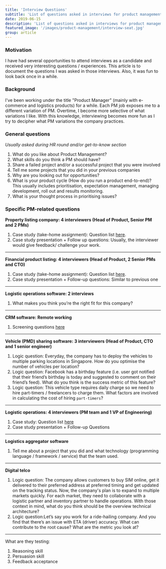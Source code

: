```yaml
---
title: 'Interview Questions'
subtitle: 'List of questions asked in interviews for product management role'
date: 2019-06-15
description: 'List of questions asked in interviews for product management role'
featured_image: '/images/product-management/interview-seat.jpg'
group: article
---
```


### Motivation
I have had several opportunities to attend interviews as a candidate and received very interesting questions / experiences. This article is to document the questions I was asked in those interviews. Also, it was fun to look back once in a while.

### Background
I've been working under the title "Product Manager" (mainly with e-commerce and logistics products) for a while. Each PM job exposes me to a different variation of PM. Overtime, I become more selective of what variations I like. With this knowledge, interviewing becomes more fun as I try to decipher what PM variations the company practices.

### General questions
_Usually asked during HR round and/or get-to-know section_
1. What do you like about Product Management?
2. What skills do you think a PM should have?
3. Share a failed project and/or a successful project that you were involved
4. Tell me some projects that you did in your previous companies
5. Why are you looking out for opportunities?
6. What is your product cycle (How do you run a product end-to-end)? This usually includes prioritisation, expectation management, managing development, roll out and results monitoring.
7. What is your thought process in prioritising issues?

### Specific PM-related questions
**Property listing company: 4 interviewers (Head of Product, Senior PM and 2 PMs)**
1. Case study (take-home assignment): Question list [here](/contact).
2. Case study presentation + Follow up questions: Usually, the interviewer would give feedback/ challenge your work.

---

**Financial product listing: 4 interviewers (Head of Product, 2 Senior PMs and CTO)**
1. Case study (take-home assignment): Question list [here](/contact).
2. Case study presentation + Follow-up questions: Similar to previous one

---

**Logistic operations software: 2 interviews**
1. What makes you think you’re the right fit for this company?

---

**CRM software: Remote working**
1. Screening questions [here](/contact)

---

**Vehicle (PMD) sharing software: 3 interviewers (Head of Product, CTO and 1 senior engineer)**
1. Logic question: Everyday, the company has to deploy the vehicles to multiple parking locations in Singapore. How do you optimise the number of vehicles per location?
2. Logic question: Facebook has a birthday feature (i.e. user got notified that their friend’s birthday is today and suggested to comment on their friend’s feed). What do you think is the success metric of this feature?
3. Logic question: This vehicle type requires daily charge so we need to hire part-timers / freelancers to charge them. What factors are involved in calculating the cost of hiring `part-timers`?

---

**Logistic operations: 4 interviewers (PM team and 1 VP of Engineering)**
1. Case study: Question list [here](/contact)
2. Case study presentation + Follow-up Questions

---

**Logistics aggregator software**
1. Tell me about a project that you did and what technology (programming language / framework / service) that the team used.

---

**Digital telco**
1. Logic question: The company allows customers to buy SIM online, get it delivered to their preferred address at preferred timing and get updated on the tracking status. Now, the company's plan is to expand to multiple markets quickly. For each market, they need to collaborate with a logistic partner and inventory partner to handle operations. With those context in mind, what do you think should be the overview technical architecture?
2. Logic question:Let’s say you work for a ride-hailing company. And you find that there’s an issue with ETA (driver) accuracy. What can contribute to the root cause? What are the metric you look at?

---

What are they testing:
1. Reasoning skill
2. Persuasion skill
3. Feedback acceptance

